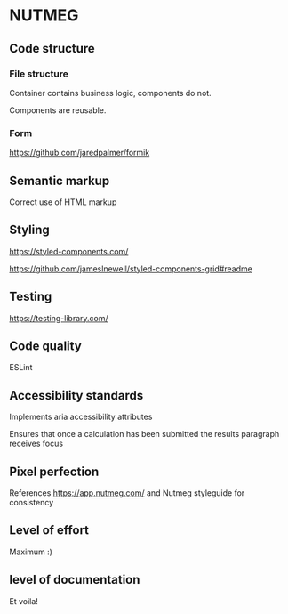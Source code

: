 # NUTMEG

## Code structure
### File structure
Container contains business logic, components do not.

Components are reusable.

### Form
https://github.com/jaredpalmer/formik

  
## Semantic markup
Correct use of HTML markup

## Styling
https://styled-components.com/

https://github.com/jameslnewell/styled-components-grid#readme

## Testing
https://testing-library.com/

## Code quality
ESLint

## Accessibility standards
Implements aria accessibility attributes

Ensures that once a calculation has been submitted the results paragraph receives focus

## Pixel perfection
References https://app.nutmeg.com/ and Nutmeg styleguide for consistency 

## Level of effort
Maximum :)

## level of documentation
Et voila!
